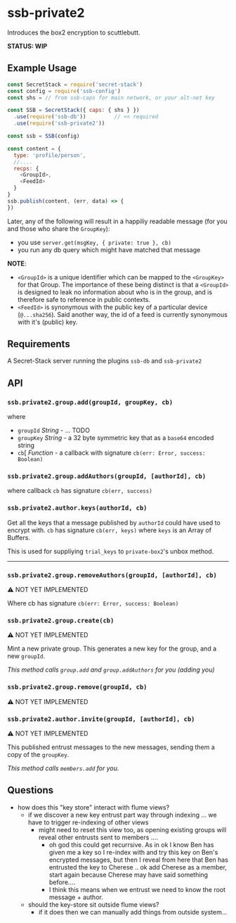 # ssb-private2

Introduces the box2 encryption to scuttlebutt.

**STATUS: WIP**

## Example Usage

```js
const SecretStack = require('secret-stack')
const config = require('ssb-config')
const shs = // from ssb-caps for main network, or your alt-net key

const SSB = SecretStack({ caps: { shs } })
  .use(require('ssb-db'))         // << required
  .use(require('ssb-private2'))

const ssb = SSB(config)
```


```js
const content = {
  type: 'profile/person',
  //....
  recps: {
    <GroupId>,
    <FeedId>
  }
}
ssb.publish(content, (err, data) => {
})
```

Later, any of the following will result in a happiliy readable message (for you and those who share the `GroupKey`):
- you use `server.get(msgKey, { private: true }, cb)`
- you run any db query which might have matched that message

**NOTE**:
- `<GroupId>` is a unique identifier which can be mapped to the `<GroupKey>` for that Group. The importance of these being distinct is that a `<GroupId>` is designed to leak no information about who is in the group, and is therefore safe to reference in public contexts.
- `<FeedId>` is synonymous with the public key of a particular device (`@...sha256`). Said another way, the id of a feed is currently synonymous with it's (public) key.

## Requirements

A Secret-Stack server running the plugins `ssb-db` and `ssb-private2`

## API

### `ssb.private2.group.add(groupId, groupKey, cb)`

where 
- `groupId` *String* - ... TODO
- `groupKey` *String* - a 32 byte symmetric key that as a `base64` encoded string
- `cb`[ *Function* - a callback with signature `cb(err: Error, success: Boolean)`

### `ssb.private2.group.addAuthors(groupId, [authorId], cb)`

where callback `cb` has signature `cb(err, success)`

### `ssb.private2.author.keys(authorId, cb)`

Get all the keys that a message published by `authorId` could have used to encrypt with.
`cb` has signature `cb(err, keys)` where `keys` is an Array of Buffers.

This is used for suppliying `trial_keys` to `private-box2`'s unbox method.


---


### `ssb.private2.group.removeAuthors(groupId, [authorId], cb)`
:warning: NOT YET IMPLEMENTED

Where cb has signature `cb(err: Error, success: Boolean)`


### `ssb.private2.group.create(cb)`
:warning: NOT YET IMPLEMENTED

Mint a new private group.
This generates a new key for the group, and a new `groupId`.

_This method calls `group.add` and `group.addAuthors` for you (adding you)_


### `ssb.private2.group.remove(groupId, cb)`
:warning: NOT YET IMPLEMENTED


### `ssb.private2.author.invite(groupId, [authorId], cb)`
:warning: NOT YET IMPLEMENTED

This published entrust messages to the new messages, sending them a copy of the `groupKey`.

_This method calls `members.add` for you._


## Questions

- how does this "key store" interact with flume views?
  - if we discover a new key entrust part way through indexing ... we have to trigger re-indexing of other views
    - might need to reset this view too, as opening existing groups will reveal other entrusts sent to members ....
      - oh god this could get recurrsive. As in ok I know Ben has given me a key so I re-index with and try this key on Ben's encrypted messages, but then I reveal from here that Ben has entrusted the key to Cherese .. ok add Cherese as a member, start again because Cherese may have said something before....
      - I think this means when we entrust we need to know the root message + author.
  - should the key-store sit outside flume views?
    - if it does then we can manually add things from outside system...
